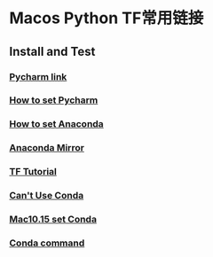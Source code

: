 # Macos Python TF常用链接

## Install and Test
### [Pycharm link](https://www.jetbrains.com/pycharm/download/)  
### [How to set Pycharm](https://www.jianshu.com/p/eb606812765d)  
### [How to set Anaconda](https://blog.csdn.net/lq_547762983/article/details/81003528) 
### [Anaconda Mirror](https://mirrors.tuna.tsinghua.edu.cn/anaconda/archive/)    
### [TF Tutorial](https://tensorflow.google.cn/tutorials/quickstart/beginner)  
### [Can't Use Conda](https://www.jianshu.com/p/338d596f4d7b?utm_campaign)
### [Mac10.15 set Conda](https://blog.csdn.net/u013241595/article/details/102391314)
### [Conda command](https://www.jianshu.com/p/7ebe1df808ba)
